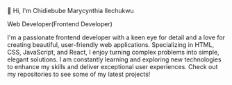  👋 Hi, I'm Chidiebube Marycynthia Ilechukwu



  Web Developer(Frontend Developer)

  
I'm a passionate frontend developer with a keen eye for detail and a love for creating beautiful, user-friendly web applications. Specializing in HTML, CSS, JavaScript, and React, I enjoy turning complex problems into simple, elegant solutions. I am constantly learning and exploring new technologies to enhance my skills and deliver exceptional user experiences. Check out my repositories to see some of my latest projects!


<!---
Didicynthia/Didicynthia is a ✨ special ✨ repository because its `README.md` (this file) appears on your GitHub profile.
You can click the Preview link to take a look at your changes.
--->
